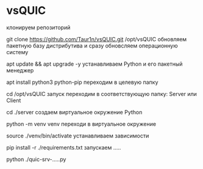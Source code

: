# vsQUIC
клонируем репозиторий

git clone https://github.com/Taur1n/vsQUIC.git /opt/vsQUIC
обновляем пакетную базу дистрибутива и сразу обновсляем операционную систему

apt update && apt upgrade -y
устанавливаем Python и его пакетный менеджер

apt install python3 python-pip
переходим в целевую папку

cd /opt/vsQUIC
запуск
переходим в соответствующую папку: Server или Client

cd ./server
создаем виртуальное окружение Python

python -m venv venv
переходи в виртуальное окружение

source ./venv/bin/activate
устанавливаем зависимости

pip install -r ./requirements.txt
запускаем .....

python ./quic-srv-.....py

